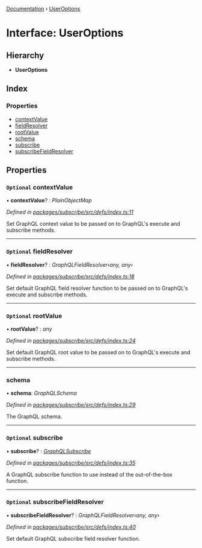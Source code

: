 [Documentation](../README.md) › [UserOptions](useroptions.md)

# Interface: UserOptions

## Hierarchy

* **UserOptions**

## Index

### Properties

* [contextValue](useroptions.md#optional-contextvalue)
* [fieldResolver](useroptions.md#optional-fieldresolver)
* [rootValue](useroptions.md#optional-rootvalue)
* [schema](useroptions.md#schema)
* [subscribe](useroptions.md#optional-subscribe)
* [subscribeFieldResolver](useroptions.md#optional-subscribefieldresolver)

## Properties

### `Optional` contextValue

• **contextValue**? : *PlainObjectMap*

*Defined in [packages/subscribe/src/defs/index.ts:11](https://github.com/badbatch/graphql-box/blob/72f1952/packages/subscribe/src/defs/index.ts#L11)*

Set GraphQL context value to be passed on to
GraphQL's execute and subscribe methods.

___

### `Optional` fieldResolver

• **fieldResolver**? : *GraphQLFieldResolver‹any, any›*

*Defined in [packages/subscribe/src/defs/index.ts:18](https://github.com/badbatch/graphql-box/blob/72f1952/packages/subscribe/src/defs/index.ts#L18)*

Set default GraphQL field resolver function to
be passed on to GraphQL's execute and subscribe
methods.

___

### `Optional` rootValue

• **rootValue**? : *any*

*Defined in [packages/subscribe/src/defs/index.ts:24](https://github.com/badbatch/graphql-box/blob/72f1952/packages/subscribe/src/defs/index.ts#L24)*

Set default GraphQL root value to be passed on to
GraphQL's execute and subscribe methods.

___

###  schema

• **schema**: *GraphQLSchema*

*Defined in [packages/subscribe/src/defs/index.ts:29](https://github.com/badbatch/graphql-box/blob/72f1952/packages/subscribe/src/defs/index.ts#L29)*

The GraphQL schema.

___

### `Optional` subscribe

• **subscribe**? : *[GraphQLSubscribe](../README.md#graphqlsubscribe)*

*Defined in [packages/subscribe/src/defs/index.ts:35](https://github.com/badbatch/graphql-box/blob/72f1952/packages/subscribe/src/defs/index.ts#L35)*

A GraphQL subscribe function to use
instead of the out-of-the-box function.

___

### `Optional` subscribeFieldResolver

• **subscribeFieldResolver**? : *GraphQLFieldResolver‹any, any›*

*Defined in [packages/subscribe/src/defs/index.ts:40](https://github.com/badbatch/graphql-box/blob/72f1952/packages/subscribe/src/defs/index.ts#L40)*

Set default GraphQL subscribe field resolver function.
